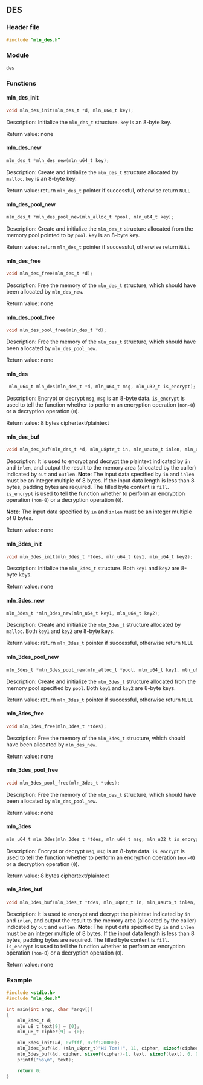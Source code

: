 ## DES



### Header file

```c
#include "mln_des.h"
```



### Module

`des`



### Functions



#### mln_des_init

```c
void mln_des_init(mln_des_t *d, mln_u64_t key);
```

Description: Initialize the `mln_des_t` structure. `key` is an 8-byte key.

Return value: none



#### mln_des_new

```c
mln_des_t *mln_des_new(mln_u64_t key);
```

Description: Create and initialize the `mln_des_t` structure allocated by `malloc`. `key` is an 8-byte key.

Return value: return `mln_des_t` pointer if successful, otherwise return `NULL`



#### mln_des_pool_new

```c
mln_des_t *mln_des_pool_new(mln_alloc_t *pool, mln_u64_t key);
```

Description: Create and initialize the `mln_des_t` structure allocated from the memory pool pointed to by `pool`. `key` is an 8-byte key.

Return value: return `mln_des_t` pointer if successful, otherwise return `NULL`



#### mln_des_free

```c
void mln_des_free(mln_des_t *d);
```

Description: Free the memory of the `mln_des_t` structure, which should have been allocated by `mln_des_new`.

Return value: none



#### mln_des_pool_free

```c
void mln_des_pool_free(mln_des_t *d);
```

Description: Free the memory of the `mln_des_t` structure, which should have been allocated by `mln_des_pool_new`.

Return value: none



#### mln_des

```c
 mln_u64_t mln_des(mln_des_t *d, mln_u64_t msg, mln_u32_t is_encrypt);
```

Description: Encrypt or decrypt `msg`, `msg` is an 8-byte data. `is_encrypt` is used to tell the function whether to perform an encryption operation (`non-0`) or a decryption operation (`0`).

Return value: 8 bytes ciphertext/plaintext



#### mln_des_buf

```c
void mln_des_buf(mln_des_t *d, mln_u8ptr_t in, mln_uauto_t inlen, mln_u8ptr_t out, mln_uauto_t outlen, mln_u8_t fill, mln_u32_t is_encrypt);
```

Description: It is used to encrypt and decrypt the plaintext indicated by `in` and `inlen`, and output the result to the memory area (allocated by the caller) indicated by `out` and `outlen`. **Note**: The input data specified by `in` and `inlen` must be an integer multiple of 8 bytes. If the input data length is less than 8 bytes, padding bytes are required. The filled byte content is `fill`. `is_encrypt` is used to tell the function whether to perform an encryption operation (`non-0`) or a decryption operation (`0`).

**Note**: The input data specified by `in` and `inlen` must be an integer multiple of 8 bytes.

Return value: none



#### mln_3des_init

```c
void mln_3des_init(mln_3des_t *tdes, mln_u64_t key1, mln_u64_t key2);
```

Description: Initialize the `mln_3des_t` structure. Both `key1` and `key2` are 8-byte keys.

Return value: none



#### mln_3des_new

```c
mln_3des_t *mln_3des_new(mln_u64_t key1, mln_u64_t key2);
```

Description: Create and initialize the `mln_3des_t` structure allocated by `malloc`. Both `key1` and `key2` are 8-byte keys.

Return value: return `mln_3des_t` pointer if successful, otherwise return `NULL`



#### mln_3des_pool_new

```c
mln_3des_t *mln_3des_pool_new(mln_alloc_t *pool, mln_u64_t key1, mln_u64_t key2);
```

Description: Create and initialize the `mln_3des_t` structure allocated from the memory pool specified by `pool`. Both `key1` and `key2` are 8-byte keys.

Return value: return `mln_3des_t` pointer if successful, otherwise return `NULL`



#### mln_3des_free

```c
void mln_3des_free(mln_3des_t *tdes);
```

Description: Free the memory of the `mln_3des_t` structure, which should have been allocated by `mln_des_new`.

Return value: none



#### mln_3des_pool_free

```c
void mln_3des_pool_free(mln_3des_t *tdes);
```

Description: Free the memory of the `mln_des_t` structure, which should have been allocated by `mln_des_pool_new`.

Return value: none



#### mln_3des

```c
mln_u64_t mln_3des(mln_3des_t *tdes, mln_u64_t msg, mln_u32_t is_encrypt);
```

Description: Encrypt or decrypt `msg`, `msg` is an 8-byte data. `is_encrypt` is used to tell the function whether to perform an encryption operation (`non-0`) or a decryption operation (`0`).

Return value: 8 bytes ciphertext/plaintext



#### mln_3des_buf

```c
void mln_3des_buf(mln_3des_t *tdes, mln_u8ptr_t in, mln_uauto_t inlen, mln_u8ptr_t out, mln_uauto_t outlen, mln_u8_t fill, mln_u32_t is_encrypt);
```

Description: It is used to encrypt and decrypt the plaintext indicated by `in` and `inlen`, and output the result to the memory area (allocated by the caller) indicated by `out` and `outlen`. **Note**: The input data specified by `in` and `inlen` must be an integer multiple of 8 bytes. If the input data length is less than 8 bytes, padding bytes are required. The filled byte content is `fill`. `is_encrypt` is used to tell the function whether to perform an encryption operation (`non-0`) or a decryption operation (`0`).

Return value: none



### Example

```c
#include <stdio.h>
#include "mln_des.h"

int main(int argc, char *argv[])
{
    mln_3des_t d;
    mln_u8_t text[9] = {0};
    mln_u8_t cipher[9] = {0};

    mln_3des_init(&d, 0xffff, 0xff120000);
    mln_3des_buf(&d, (mln_u8ptr_t)"Hi Tom!!", 11, cipher, sizeof(cipher), 0, 1);
    mln_3des_buf(&d, cipher, sizeof(cipher)-1, text, sizeof(text), 0, 0);
    printf("%s\n", text);

    return 0;
}
```

